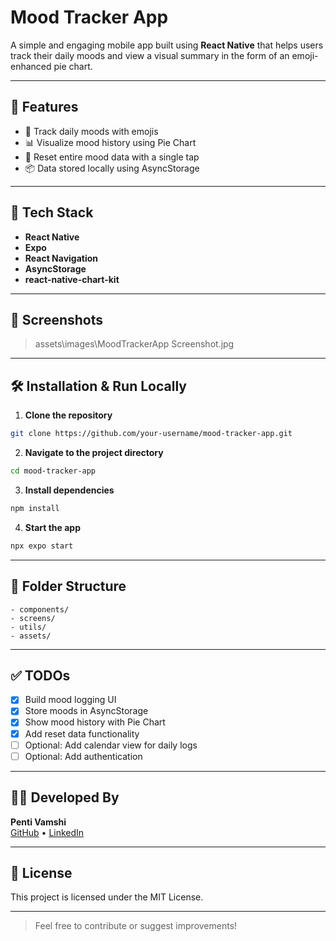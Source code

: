 # Mood Tracker App

A simple and engaging mobile app built using **React Native** that helps users track their daily moods and view a visual summary in the form of an emoji-enhanced pie chart.

---

## 📱 Features

- 🎯 Track daily moods with emojis
- 📊 Visualize mood history using Pie Chart
- 🔄 Reset entire mood data with a single tap
- 📦 Data stored locally using AsyncStorage

---

## 🚀 Tech Stack

- **React Native**
- **Expo**
- **React Navigation**
- **AsyncStorage**
- **react-native-chart-kit**

---

## 📸 Screenshots

> assets\images\MoodTrackerApp Screenshot.jpg

---

## 🛠 Installation & Run Locally

1. **Clone the repository**  
```bash
git clone https://github.com/your-username/mood-tracker-app.git
```

2. **Navigate to the project directory**  
```bash
cd mood-tracker-app
```

3. **Install dependencies**  
```bash
npm install
```

4. **Start the app**  
```bash
npx expo start
```

---

## 📂 Folder Structure
```
- components/
- screens/
- utils/
- assets/
```

---

## ✅ TODOs

- [x] Build mood logging UI
- [x] Store moods in AsyncStorage
- [x] Show mood history with Pie Chart
- [x] Add reset data functionality
- [ ] Optional: Add calendar view for daily logs
- [ ] Optional: Add authentication

---

## 👨‍💻 Developed By

**Penti Vamshi**  
[GitHub](https://github.com/vamshipenti) • [LinkedIn](https://www.linkedin.com/in/vamshipenti/)

---

## 📄 License

This project is licensed under the MIT License.

---

> Feel free to contribute or suggest improvements!

